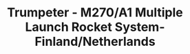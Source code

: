 ---
layout: product
title: "Trumpeter - M270/A1 Multiple Launch Rocket System- Finland/Netherlands"
price: "11500" 
desc: "N/A"
img_path: "/assets/img/TRU01047.webp"
brand: "N/A"
available: false
special_offer: false
new: false
soon: false
cat: "010000"
subcat: "013400"
subsubcat: "0N/A"
sifra: "TRU01047"
popular: false
spec: false
---